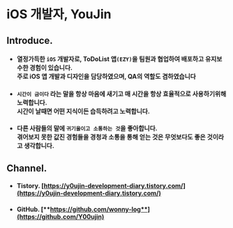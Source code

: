 
# iOS 개발자, YouJin

## Introduce.
- #### 열정가득한 ```iOS``` 개발자로, ToDoList 앱```(EZY)```을 팀원과 협업하여 배포하고 유지보수한 경험이 있습니다. <br>주로 iOS 앱 개발과 디자인을 담당하였으며, QA의 역할도 겸하였습니다

- #### ```시간이 금이다``` 라는 말을 항상 마음에 새기고 매 시간을 항상 효율적으로 사용하기위해 노력합니다. <br>시간이 날때면 어떤 지식이든 습득하려고 노력합니다.

- #### 다른 사람들의 말에 ```귀기울이고 소통하는 것```을 좋아합니다. <br>겪어보지 못한 값진 경험들을 경청과 소통을 통해 얻는 것은 무엇보다도 좋은 것이라고 생각합니다.

## Channel.
- #### Tistory. **[https://y0ujin-development-diary.tistory.com/](https://y0ujin-development-diary.tistory.com/)**
- #### GitHub. [**https://github.com/wonny-log**](https://github.com/Y00ujin)
